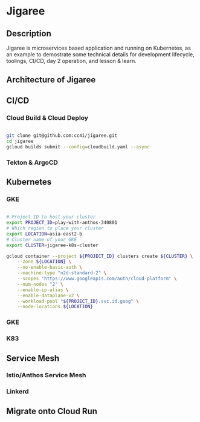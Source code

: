 # Jigaree

## Description

Jigaree is microservices based application and running on Kubernetes, as an example to demostrate some technical details for development lifecycle, toolings, CI/CD, day 2 operation, and lesson & learn. 

## Architecture of Jigaree


## CI/CD

### Cloud Build & Cloud Deploy

```bash

git clone git@github.com:cc4i/jigaree.git
cd jigaree
gcloud builds submit --config=cloudbuild.yaml --async

```
### Tekton & ArgoCD

## Kubernetes

### GKE

```bash

# Project ID to host your cluster
export PROJECT_ID=play-with-anthos-340801
# Which region to place your cluster
export LOCATION=asia-east2-b
# Cluster name of your GKE
export CLUSTER=jigaree-k8s-cluster

gcloud container --project ${PROJECT_ID} clusters create ${CLUSTER} \
    --zone ${LOCATION} \
    --no-enable-basic-auth \
    --machine-type "n2d-standard-2" \
    --scopes "https://www.googleapis.com/auth/cloud-platform" \
    --num-nodes "2" \
    --enable-ip-alias \
    --enable-dataplane-v2 \
    --workload-pool "${PROJECT_ID}.svc.id.goog" \
    --node-locations ${LOCATION}


```

### GKE

### K83

## Service Mesh

### Istio/Anthos Service Mesh

### Linkerd


## Migrate onto Cloud Run





